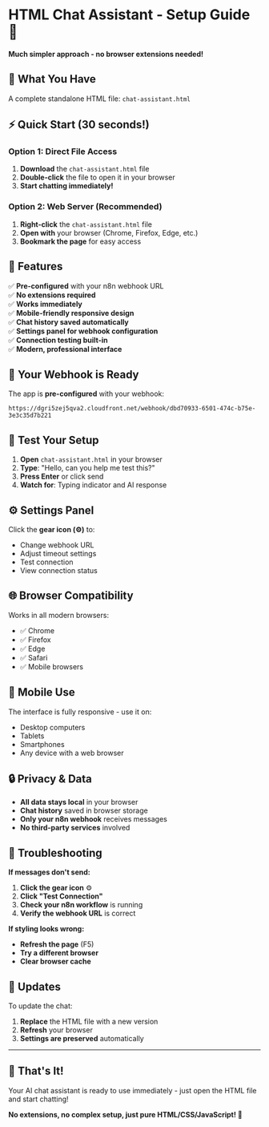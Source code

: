 # HTML Chat Assistant - Setup Guide 🚀

**Much simpler approach - no browser extensions needed!**

## 📁 What You Have

A complete standalone HTML file: `chat-assistant.html`

## ⚡ Quick Start (30 seconds!)

### Option 1: Direct File Access
1. **Download** the `chat-assistant.html` file
2. **Double-click** the file to open it in your browser
3. **Start chatting immediately!**

### Option 2: Web Server (Recommended)
1. **Right-click** the `chat-assistant.html` file
2. **Open with** your browser (Chrome, Firefox, Edge, etc.)
3. **Bookmark the page** for easy access

## 🎯 Features

✅ **Pre-configured** with your n8n webhook URL  
✅ **No extensions required**  
✅ **Works immediately**  
✅ **Mobile-friendly responsive design**  
✅ **Chat history saved automatically**  
✅ **Settings panel for webhook configuration**  
✅ **Connection testing built-in**  
✅ **Modern, professional interface**  

## 🔧 Your Webhook is Ready

The app is **pre-configured** with your webhook:
```
https://dgri5zej5qva2.cloudfront.net/webhook/dbd70933-6501-474c-b75e-3e3c35d7b221
```

## 🧪 Test Your Setup

1. **Open** `chat-assistant.html` in your browser
2. **Type**: "Hello, can you help me test this?"
3. **Press Enter** or click send
4. **Watch for**: Typing indicator and AI response

## ⚙️ Settings Panel

Click the **gear icon (⚙️)** to:
- Change webhook URL
- Adjust timeout settings
- Test connection
- View connection status

## 🌐 Browser Compatibility

Works in all modern browsers:
- ✅ Chrome
- ✅ Firefox  
- ✅ Edge
- ✅ Safari
- ✅ Mobile browsers

## 📱 Mobile Use

The interface is fully responsive - use it on:
- Desktop computers
- Tablets  
- Smartphones
- Any device with a web browser

## 🔒 Privacy & Data

- **All data stays local** in your browser
- **Chat history** saved in browser storage
- **Only your n8n webhook** receives messages
- **No third-party services** involved

## 🚨 Troubleshooting

**If messages don't send:**
1. **Click the gear icon** ⚙️
2. **Click "Test Connection"**
3. **Check your n8n workflow** is running
4. **Verify the webhook URL** is correct

**If styling looks wrong:**
- **Refresh the page** (F5)
- **Try a different browser**
- **Clear browser cache**

## 🔄 Updates

To update the chat:
1. **Replace** the HTML file with a new version
2. **Refresh** your browser
3. **Settings are preserved** automatically

---

## 🎉 That's It!

Your AI chat assistant is ready to use immediately - just open the HTML file and start chatting!

**No extensions, no complex setup, just pure HTML/CSS/JavaScript! 🚀** 